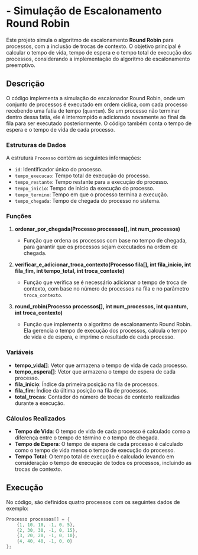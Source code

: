 # - Simulação de Escalonamento Round Robin

Este projeto simula o algoritmo de escalonamento **Round Robin** para processos, com a inclusão de trocas de contexto. O objetivo principal é calcular o tempo de vida, tempo de espera e o tempo total de execução dos processos, considerando a implementação do algoritmo de escalonamento preemptivo.

## Descrição

O código implementa a simulação do escalonador Round Robin, onde um conjunto de processos é executado em ordem cíclica, com cada processo recebendo uma fatia de tempo (`quantum`). Se um processo não terminar dentro dessa fatia, ele é interrompido e adicionado novamente ao final da fila para ser executado posteriormente. O código também conta o tempo de espera e o tempo de vida de cada processo.

### Estruturas de Dados

A estrutura `Processo` contém as seguintes informações:

- `id`: Identificador único do processo.
- `tempo_execucao`: Tempo total de execução do processo.
- `tempo_restante`: Tempo restante para a execução do processo.
- `tempo_inicio`: Tempo de início da execução do processo.
- `tempo_termino`: Tempo em que o processo termina a execução.
- `tempo_chegada`: Tempo de chegada do processo no sistema.

### Funções

1. **ordenar_por_chegada(Processo processos[], int num_processos)**
   - Função que ordena os processos com base no tempo de chegada, para garantir que os processos sejam executados na ordem de chegada.

2. **verificar_e_adicionar_troca_contexto(Processo fila[], int fila_inicio, int fila_fim, int tempo_total, int troca_contexto)**
   - Função que verifica se é necessário adicionar o tempo de troca de contexto, com base no número de processos na fila e no parâmetro `troca_contexto`.

3. **round_robin(Processo processos[], int num_processos, int quantum, int troca_contexto)**
   - Função que implementa o algoritmo de escalonamento Round Robin. Ela gerencia o tempo de execução dos processos, calcula o tempo de vida e de espera, e imprime o resultado de cada processo.

### Variáveis

- **tempo_vida[]**: Vetor que armazena o tempo de vida de cada processo.
- **tempo_espera[]**: Vetor que armazena o tempo de espera de cada processo.
- **fila_inicio**: Índice da primeira posição na fila de processos.
- **fila_fim**: Índice da última posição na fila de processos.
- **total_trocas**: Contador do número de trocas de contexto realizadas durante a execução.

### Cálculos Realizados

- **Tempo de Vida**: O tempo de vida de cada processo é calculado como a diferença entre o tempo de término e o tempo de chegada.
- **Tempo de Espera**: O tempo de espera de cada processo é calculado como o tempo de vida menos o tempo de execução do processo.
- **Tempo Total**: O tempo total de execução é calculado levando em consideração o tempo de execução de todos os processos, incluindo as trocas de contexto.

## Execução

No código, são definidos quatro processos com os seguintes dados de exemplo:

```c
Processo processos[] = {
    {1, 10, 10, -1, 0, 5},  
    {2, 30, 30, -1, 0, 15},
    {3, 20, 20, -1, 0, 10},
    {4, 40, 40, -1, 0, 0} 
};
